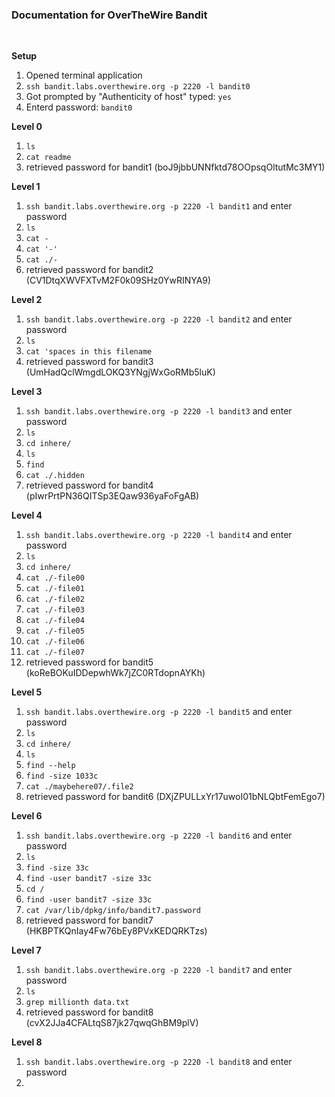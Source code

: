 <h3>Documentation for OverTheWire Bandit</h3>
<br>

**Setup** <br>

1.  Opened terminal application
2.  `ssh bandit.labs.overthewire.org -p 2220 -l bandit0`
3.  Got prompted by "Authenticity of host" typed: `yes`
4.  Enterd password: `bandit0`

**Level 0** <br>

1. `ls`
2. `cat readme`
3. retrieved password for bandit1 (boJ9jbbUNNfktd78OOpsqOltutMc3MY1)

**Level 1** <br>

1. `ssh bandit.labs.overthewire.org -p 2220 -l bandit1` and enter password
2. `ls`
3. `cat -`
4. `cat '-'`
5. `cat ./-`
6. retrieved password for bandit2 (CV1DtqXWVFXTvM2F0k09SHz0YwRINYA9)

**Level 2** <br>

1. `ssh bandit.labs.overthewire.org -p 2220 -l bandit2` and enter password
2. `ls`
3. `cat 'spaces in this filename`
4. retrieved password for bandit3 (UmHadQclWmgdLOKQ3YNgjWxGoRMb5luK)

**Level 3** <br>

1. `ssh bandit.labs.overthewire.org -p 2220 -l bandit3` and enter password
2. `ls`
3. `cd inhere/`
4. `ls`
5. `find`
6. `cat ./.hidden`
7. retrieved password for bandit4 (pIwrPrtPN36QITSp3EQaw936yaFoFgAB)

**Level 4** <br>

1. `ssh bandit.labs.overthewire.org -p 2220 -l bandit4` and enter password
2. `ls`
3. `cd inhere/`
4. `cat ./-file00`
5. `cat ./-file01`
6. `cat ./-file02`
7. `cat ./-file03`
8. `cat ./-file04`
9. `cat ./-file05`
10. `cat ./-file06`
11. `cat ./-file07`
12. retrieved password for bandit5 (koReBOKuIDDepwhWk7jZC0RTdopnAYKh)

**Level 5** <br>

1. `ssh bandit.labs.overthewire.org -p 2220 -l bandit5` and enter password
2. `ls`
3. `cd inhere/`
4. `ls`
5. `find --help`
6. `find -size 1033c`
7. `cat ./maybehere07/.file2`
8. retrieved password for bandit6 (DXjZPULLxYr17uwoI01bNLQbtFemEgo7)

**Level 6** <br>

1. `ssh bandit.labs.overthewire.org -p 2220 -l bandit6` and enter password
2. `ls`
3. `find -size 33c`
4. `find -user bandit7 -size 33c`
5. `cd /`
6. `find -user bandit7 -size 33c`
7. `cat /var/lib/dpkg/info/bandit7.password`
8. retrieved password for bandit7 (HKBPTKQnIay4Fw76bEy8PVxKEDQRKTzs)

**Level 7** <br>

1. `ssh bandit.labs.overthewire.org -p 2220 -l bandit7` and enter password
2. `ls`
3. `grep millionth data.txt`
4. retrieved password for bandit8 (cvX2JJa4CFALtqS87jk27qwqGhBM9plV)

**Level 8** <br>

1. `ssh bandit.labs.overthewire.org -p 2220 -l bandit8` and enter password
2. 


